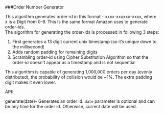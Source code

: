 ###Order Number Generator

This algorithm generates order-id in this format - xxxx-xxxxxx-xxxx, where x is a Digit from 0-9. This is the same format Amazon uses to generate order-ids.<br />
The algorithm for generating the order-ids is processed in following 3 steps:

1. First generates a 13 digit current unix timestamp (so it’s unique down to the millisecond)
2. Adds random padding for remaining digits
3. Scrambling order-id using Cipher Substitution Algorithm so that the order-id doesn't appear as a timestamp and is not sequential <br />

This algorithm is capable of generating 1,000,000 orders per day (evenly distributed), the probability of collision would be ~1%. The extra padding digit makes it even lower.

API:

generate(date)- Generates an order id. `date` parameter is optional and can be any time for the order id. Otherwise, current date will be used.